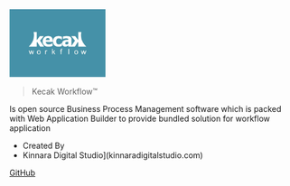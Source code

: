 <img src="https://raw.githubusercontent.com/kinnara-digital-studio/kecak-workflow/master/docs/assets/KecakLogo.jpg" height="120" alt="Kecak" />


> Kecak Workflow:tm:

Is open source Business Process Management software which is packed with Web Application Builder to provide bundled solution for workflow application
- Created By
- Kinnara Digital Studio](kinnaradigitalstudio.com)



[GitHub](https://github.com/kinnara-digital-studio/kecak-workflow/)
